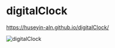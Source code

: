 # digitalClock
https://huseyin-aln.github.io/digitalClock/

![digitalClock](https://user-images.githubusercontent.com/101873227/174167064-7bf6c421-ba5e-4308-9da9-ff402a9d7b0b.gif)

